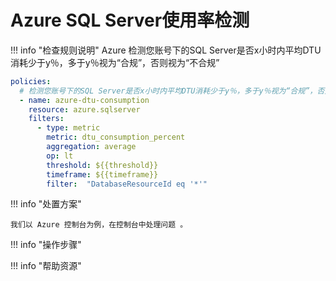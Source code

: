 # Azure SQL Server使用率检测

!!! info "检查规则说明"
    Azure  检测您账号下的SQL Server是否x小时内平均DTU消耗少于y％，多于y％视为“合规”，否则视为“不合规”
    
  ```YAML
  policies:
    # 检测您账号下的SQL Server是否x小时内平均DTU消耗少于y％，多于y％视为“合规”，否则视为“不合规”
    - name: azure-dtu-consumption
      resource: azure.sqlserver
      filters:
        - type: metric
          metric: dtu_consumption_percent
          aggregation: average
          op: lt
          threshold: ${{threshold}}
          timeframe: ${{timeframe}}
          filter:  "DatabaseResourceId eq '*'"
  ```

    
!!! info "处置方案"
    
    我们以 Azure 控制台为例，在控制台中处理问题 。



!!! info "操作步骤"





!!! info "帮助资源"
    